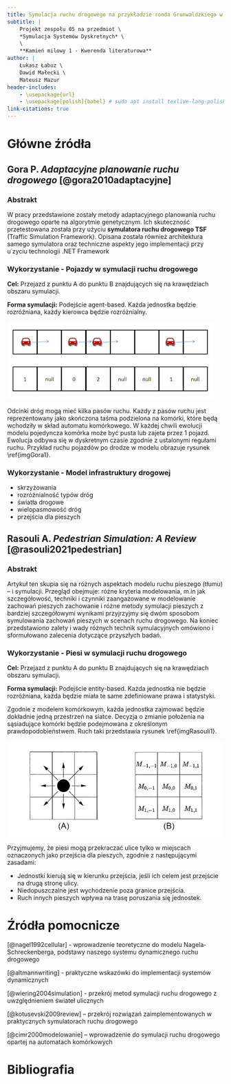 ```yaml
---
title: Symulacja ruchu drogowego na przykładzie ronda Grunwaldzkiego w Krakowie
subtitle: |
    Projekt zespołu 05 na przedmiot \
    *Symulacja Systemów Dyskretnych* \
    \
    **Kamień milowy 1 - Kwerenda literaturowa**
author: |
    Łukasz Łabuz \
    Dawid Małecki \
    Mateusz Mazur
header-includes:
    - \usepackage{url}
    - \usepackage[polish]{babel} # sudo apt install texlive-lang-polish
link-citations: true
---
```


# Główne źródła

## Gora P. *Adaptacyjne planowanie ruchu drogowego* [@gora2010adaptacyjne]

### Abstrakt

W pracy przedstawione zostały metody adaptacyjnego planowania ruchu drogowego oparte na algorytmie genetycznym. Ich skuteczność przetestowana została przy użyciu **symulatora ruchu drogowego TSF** (Traffic Simulation Framework). Opisana została również architektura samego symulatora oraz techniczne aspekty jego implementacji przy u˙zyciu technologii .NET Framework

### Wykorzystanie - Pojazdy w symulacji ruchu drogowego

**Cel:** Przejazd z punktu A do punktu B znajdujących się na krawędziach obszaru symulacji.

**Forma symulacji:** Podejście agent-based. Każda jednostka będzie rozróżniana, każdy kierowca będzie rozróżnialny.

![Przedstawienie ruchu samochodów po drodze (komórkach taśmy) wg. modelu Nagela-Schreckenberga autorstwa [@gora2010adaptacyjne] \label{imgGora1}.](img/Gora2010.png)

Odcinki dróg mogą mieć kilka pasów ruchu. Każdy z pasów ruchu jest reprezentowany jako skończona taśma podzielona na komórki, które będą wchodziły w skład automatu komórkowego. W każdej chwili ewolucji modelu pojedyncza komórka może być pusta lub zajeta przez 1 pojazd. Ewolucja odbywa się w dyskretnym czasie zgodnie z ustalonymi regułami ruchu. Przykład ruchu pojazdów po drodze w modelu obrazuje rysunek \ref{imgGora1}. 

### Wykorzystanie - Model infrastruktury drogowej

- skrzyżowania
- rozróżnialność typów dróg
- światła drogowe
- wielopasmowość dróg
- przejścia dla pieszych

## Rasouli A. *Pedestrian Simulation: A Review* [@rasouli2021pedestrian]

### Abstrakt

Artykuł ten skupia się na różnych aspektach modelu ruchu pieszego (tłumu) –
i symulacji. Przegląd obejmuje: różne kryteria modelowania, m.in jak szczegółowość, techniki i czynniki zaangażowane w modelowanie zachowań pieszych zachowanie i różne metody symulacji pieszych z bardziej szczegółowymi wynikami przyjrzyjmy się dwóm sposobom symulowania zachowań pieszych w scenach ruchu drogowego. Na koniec przedstawiono zalety i wady różnych technik symulacyjnych omówiono i sformułowano zalecenia dotyczące przyszłych badań.

### Wykorzystanie - Piesi w symulacji ruchu drogowego

**Cel:** Przejazd z punktu A do punktu B znajdujących się na krawędziach obszaru symulacji.

**Forma symulacji:** Podejście entity-based. Każda jednostka nie będzie rozróżniana, każda będzie miała te same zdefiniowane prawa i statystyki.

Zgodnie z modelem komórkowym, każda jednostka zajmować będzie dokładnie jedną przestrzeń na siatce. Decyzja o zmianie położenia na sąsiadujące komórki będzie podejmowana z określonym prawdopodobieństwem. Ruch taki przedstawia rysunek \ref{imgRasouli1}.

![Jednostka wraz z możliwymi do podjęcia przez nią decyzjami o zmianie położenia (A) oraz macierz ich prawdopodobieństw (B) autorstwa [@rasouli2021pedestrian] \label{imgRasouli1}.](img/RasouliND.png)

Przyjmujemy, że piesi mogą przekraczać ulice tylko w miejscach oznaczonych jako przejścia dla pieszych, zgodnie z następującymi zasadami:

- Jednostki kierują się w kierunku przejścia, jeśli ich celem jest przejście na drugą stronę ulicy.
- Niedopuszczalne jest wychodzenie poza granice przejścia.
- Ruch innych pieszych wpływa na trasę poruszania się jednostek.

# Źródła pomocnicze

[@nagel1992cellular] - wprowadzenie teoretyczne do modelu Nagela-Schreckenberga, podstawy naszego systemu dynamicznego ruchu drogowego
<!-- https://sci-hub.se/10.1051/jp1:1992277 -->

[@altmannwriting] - praktyczne wskazówki do implementacji systemów dynamicznych
<!-- https://users.cs.northwestern.edu/~agupta/_projects/networking/QueueSimulation/mm1.html -->
 
[@wiering2004simulation] - przekrój metod symulacji ruchu drogowego z uwzględnieniem świateł ulicznych
<!-- https://dspace.library.uu.nl/bitstream/handle/1874/20840/wiering_04_simulation.pdf?sequence=2 -->

[@kotusevski2009review] – przekrój rozwiązań zaimplementowanych w praktycznych symulatorach ruchu drogowego
<!-- https://mro.massey.ac.nz/bitstream/handle/10179/4506/TrafficSimulatorReview_arlims.pdf?sequence=1&isAllowed=y -->

 [@cimr2000modelowanie] – wprowadzenie do symulacji ruchu drogowego opartej na automatach komórkowych
<!-- http://delibra.bg.polsl.pl/Content/49959/BCPS-54366_2000_Modelowanie-stanow-d.pdf -->

# Bibliografia

